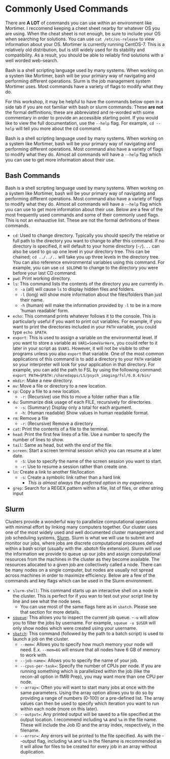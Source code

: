 # Commonly Used Commands
There are **A LOT** of commands you can use within an environment like Mortimer. I reccomend keeping a cheet sheet nearby for whatever OS you are using. When the cheat sheet is not enough, be sure to include your OS when searching for solutions. You can use `cat /etc/os-release` to view information about your OS. Mortimer is currently running CentOS-7. This is a relatively old distribution, but is still widely used for its stability and compatibility. As a result, you should be able to reliably find solutions with a well worded web-search.

Bash is a shell scripting language used by many systems. When working on a system like Mortimer, bash will be your primary way of navigating and performing different operations. Slurm is the job management system Mortimer uses. Most commands have a variety of flags to modify what they do. 

For this workshop, it may be helpful to have the commands below open in a side tab if you are not familiar with bash or slurm commands. These **are not** the formal deffinitions; these are abbreviated and re-worded with some commentary in order to provide an accessible starting point. If you would like to view the full documentation, use the `--help` flag. For example, `cd --help` will tell you more about the cd command.

Bash is a shell scripting language used by many systems. When working on a system like Mortimer, bash will be your primary way of navigating and performing different operations. Most command also have a variety of flags to modify what they do. Almost all commands will have a `--help` flag which you can use to get more information about their use.

## Bash Commands
Bash is a shell scripting language used by many systems. When working on a system like Mortimer, bash will be your primary way of navigating and performing different operations. Most command also have a variety of flags to modify what they do. Almost all commands will have a `--help` flag which you can use to get more information about their use. Below are a few of the most frequently used commands and some of their commonly used flags. This is not an exhaustive list. These are not the formal definitions of these commands.

- `cd`: Used to change directory. Typically you should specify the relative or full path to the directory you want to change to after this command. If no directory is specified, it will default to your home directory (`~/`). `..` can also be used to go up one level in your directory tree. This can be chained; `cd ../../..` will take you up three levels in the directory tree. You can also reference environmental variables using this command. For example, you can use `cd $OLDPWD` to change to the directory you were before your last CD command.
- `pwd`: Print working directory.
- `ls`: This command lists the contents of the directory you are currently in. 
    - `-a` (all) will cause `ls` to display hidden files and folders.
    - `-l` (long) will show more information about the files/folders than just their name.
    - `-h` (human) will make the information provided by `-l` to be in a more 'human readable' form.
- `echo`: This command prints whatever follows it to the console. This is particularly useful if you want to print out variables. For example, if you want to print the directories included in your `PATH` variable, you could type `echo $PATH`.
- `export`: This is used to assign a variable on the environmental level. If you want to store a variable as `VAR1=SomeVarHere`, you could refer to it later in your script as `$VAR1`. However, it will not be visible to other programs unless you also `export` that variable. One of the most common applications of this command is to add a directory to your `PATH` variable so your interpreter will look for your application in that directory. For example, you can add the path to FSL by using the following command: `export PATH=$PATH:/sharedapps/LS/psych_imaging/fsl/6.0.4/bin/`
- `mkdir`: Make a new directory.
- `mv`: Move a file or directory to a new location.
- `cp`: Copy a file to a new location.
    - `-r`: (Recursive) use this to move a folder rather than a file
- `du`: Summarize disk usage of each FILE, recursively for directories.
    - `-s`: (Summary) Display only a total for each argument.
    - `-h`: (Human readable) Show values in human readable format.
- `rm`: Remove a file
    - `-r`: (Recursive) Remove a directory 
- `cat`: Print the contents of a file to the terminal.
- `head`: Print the first few lines of a file. Use a number to specify the number of lines to show.
- `tail`: Same as head, but with the end of the file.
- `screen`: Start a screen terminal session which you can resume at a later date.
    - `-S`: Use to specify the name of the screen session you want to start.
    - `-r`: Use to resume a session rather than create one.
- `ln`: Create a link to another file/location
    - `-s`: Create a symbolic link rather than a hard link
      - *This is almost always the preferred option in my experience.*
- `grep`: Search for a REGEX pattern within a file, list of files, or other string input

## Slurm
Clusters provide a wonderful way to parallelize computational operations with minimal effort by linking many computers together. Our cluster uses one of the most widely used and well documented cluster management and job scheduling systems, [Slurm](https://slurm.schedmd.com/overview.html). Slurm is what we will use to submit and monitor our jobs, where jobs are discrete computational processes defined within a bash script (usually with the *.sbatch* file extension). Slurm will use the information we provide to queue up our jobs and assign computational resources from the machines in the cluster as they become available. The resources allocated to a given job are collectively called a node. There can be many nodes on a single computer, but nodes are usually not spread across machines in order to maximize efficiency. Below are a few of the commands and key flags which can be used in the Slurm environment.

- `slurm-shell`: This command starts up an interactive shell on a node in the cluster. This is perfect for if you wan to test out your script line by line and see what the node sees.
    - You can use most of the same flags here as in `sbatch`. Please see that section for more details.
- [`squeue`](https://slurm.schedmd.com/squeue.html): This allows you to inspect the current job queue.
    -`-u` will allow you to filter the jobs by username. For example, `squeue -u $USER` will only show nodes which were created using your username.
- [`sbatch`](https://slurm.schedmd.com/sbatch.html): This command (followed by the path to a batch script) is used to launch a job on the cluster. 
    - `--mem=`: Allows you to specify how much memory your node will need. E.x. `--mem=6G` will ensure that all nodes have 6 GB of memory to work with.
    - `--job-name=`: Allows you to specify the name of your job.
    - `--cpus-per-task=`: Specify the number of CPUs per node. If you are running something which is parallelized within the job (like the recon-all option in fMRI Prep), you may want more than one CPU per node.
    - `--array=`: Often you will want to start many jobs at once with the same parameters. Using the array option allows you to do so by providing a range of numbers (0-100) or a pre-defined list. The array values can then be used to specify which iteration you want to run within each node (more on this later).
    - `--output=`: Any printed output will be saved to a file specified at the output location. I recommend including `%A` and `%a` in the file name. These will include the Job ID and the array index, respectively, in the filename.
    - `--error=`: Any errors will be printed to the file specified. As with the --output flag, including `%A` and `%a` in the filename is recommended as it will allow for files to be created for every job in an array without duplication.

